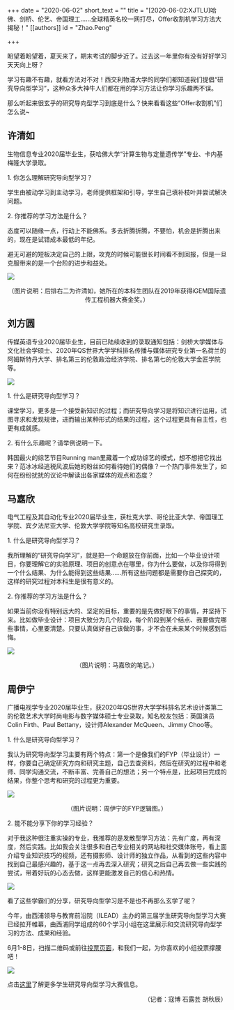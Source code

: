 +++
date = "2020-06-02"
short_text = ""
title = "[2020-06-02:XJTLU] ​哈佛、剑桥、伦艺、帝国理工……全球精英名校一网打尽，Offer收割机学习方法大揭秘！"
[[authors]]
    id = "Zhao.Peng"

+++

<p>盼望着盼望着，夏天来了，期末考试的脚步近了。过去这一年里你有没有好好学习天天向上呀？</p><p>学习有趣不有趣，就看方法对不对！西交利物浦大学的同学们都知道我们提倡“研究导向型学习”，这种众多大神牛人们都在用的学习方法让你学习乐趣两不误。</p><p>那么听起来很玄乎的研究导向型学习到底是什么？快来看看这些“Offer收割机”们怎么说~</p><h2>许清如</h2><p>生物信息专业2020届毕业生，获哈佛大学“计算生物与定量遗传学”专业、卡内基梅隆大学录取。</p><p>1. 你怎么理解研究导向型学习？</p><p>学生由被动学习到主动学习，老师提供框架和引导，学生自己填补枝叶并尝试解决问题。</p><p>2. 你推荐的学习方法是什么？</p><p>态度可以随缘一点，行动上不能佛系。多去折腾折腾，不要怕，机会是折腾出来的，现在是试错成本最低的年纪。</p><p>避无可避的短板决定自己的上限，攻克的时候可能很长时间看不到回报，但是一旦克服带来的是一个台阶的进步和益处。</p><p><img src="https://www.xjtlu.edu.cn/en/assets/images/news/2020/06/research-led-study-1.jpg"></p><p style="text-align: center;">（图片说明：后排右二为许清如，她所在的本科生团队在2019年获得iGEM国际遗传工程机器大赛金奖。）</p><h2>刘方圆 </h2><p>传媒英语专业2020届毕业生，目前已陆续收到的录取通知包括：剑桥大学媒体与文化社会学硕士、2020年QS世界大学学科排名传播与媒体研究专业第一名荷兰的阿姆斯特丹大学、排名第三的伦敦政治经济学院、排名第七的伦敦大学金匠学院等。</p><p><img src="https://www.xjtlu.edu.cn/en/assets/images/news/2020/06/research-led-study-2.jpg"></p><p>1. 什么是研究导向型学习？</p><p>课堂学习，更多是一个接受新知识的过程；而研究导向学习是将知识进行运用，试图寻求和发现规律，进而输出某种形式的结果的过程，这个过程更具有自主性，也更有成就感。</p><p>2. 有什么乐趣呢？请举例说明一下。</p><p>韩国最火的综艺节目Running man里藏着一个成功综艺的模式，想不想把它找出来？范冰冰经逃税风波后她的粉丝如何看待她们的偶像？一个热门事件发生了，如何在纷纷扰扰的议论中解读出各家媒体的观点和态度？</p><h2>马嘉欣</h2><p>电气工程及其自动化专业2020届毕业生，获杜克大学、哥伦比亚大学、帝国理工学院、宾夕法尼亚大学、伦敦大学学院等知名高校研究生录取。</p><p>1. 什么是研究导向型学习？</p><p>我所理解的“研究导向学习”，就是把一个命题放在你前面，比如一个毕业设计项目，你要理解它的实验原理、项目的创意点在哪里，你为什么要做，以及你将得到一个什么结果、为什么能得到这些结果……所有这些问题都是需要你自己探究的，这样的研究过程对本科生是很有意义的。</p><p>2. 你推荐的学习方法是什么？</p><p>如果当前你没有特别远大的、坚定的目标，重要的是先做好眼下的事情，并坚持下来。比如做毕业设计：项目大致分为几个阶段，每个阶段到某个结点、我要做完哪些事情，心里要清楚。只要认真做好自己该做的事，才不会在未来某个时候感到后悔。</p><p><img src="https://www.xjtlu.edu.cn/en/assets/images/news/2020/06/research-led-study-3.jpg"></p><p style="text-align: center;">（图片说明：马嘉欣的笔记。）</p><h2>周伊宁</h2><p>广播电视学专业2020届毕业生，获2020年QS世界大学学科排名艺术设计类第二的伦敦艺术大学时尚电影与数字媒体硕士专业录取，知名校友包括：英国演员Colin Firth、Paul Bettany，设计师Alexander McQueen、Jimmy Choo等。</p><p>1. 什么是研究导向型学习？</p><p>我认为研究导向型学习主要有两个特点：第一个是像我们的FYP（毕业设计）一样，你要自己确定研究方向和研究主题，自己去查资料，然后在研究的过程中和老师、同学沟通交流，不断丰富、完善自己的想法；另一个特点是，比起项目完成的结果，你整个思考和研究的过程更为重要。</p><p><img src="https://www.xjtlu.edu.cn/en/assets/images/news/2020/06/research-led-study-4.jpg"></p><p style="text-align: center;">（图片说明：周伊宁的FYP逻辑图。）</p><p>2. 能不能分享下你的学习经验？</p><p>对于我这种很注重实操的专业，我推荐的是发散型学习方法：先有广度，再有深度，然后实践。比如我会关注很多和自己专业相关的网站和社交媒体账号，看上面介绍专业知识技巧的视频，还有摄影师、设计师的独立作品，从看到的这些内容中找到自己最感兴趣的，基于这一点再去深入研究；研究之后自己再去做一些实践的尝试，带着好玩的心态去做，这样更能激发自己的信心和热情。</p><p><img src="https://www.xjtlu.edu.cn/en/assets/images/news/2020/06/research-led-study-5.jpg"></p><p>看了这些学霸们的分享，研究导向型学习是不是也不再那么玄学了呢？</p><p>今年，由西浦领导与教育前沿院（ILEAD）主办的第三届学生研究导向型学习大赛已经拉开帷幕，由西浦同学组成的60个学习小组在这里展示和交流研究导向型学习的方法、成果和经验。</p><p>6月1-8日，扫描二维码或前往<a href="https://www.wjx.cn/jq/78393806.aspx " target="_blank">投票页面</a>，和我们一起，为你喜欢的小组投票撑腰吧！</p><p><img src="https://www.xjtlu.edu.cn/en/assets/images/news/2020/06/research-led-study-6.jpg"></p><p>点击<a href="https://mp.weixin.qq.com/s/jyGJmPx2qa5ganzJ5Jn_IQ " target="_blank">这里</a>了解更多学生研究导向型学习大赛信息。</p><p style="text-align: right;">（记者：寇博 石露芸 胡秋辰）</p>			
